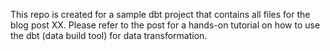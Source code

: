 This repo is created for a sample dbt project that contains all files for the blog post XX.
Please refer to the post for a hands-on tutorial on how to use the dbt (data build tool) for data transformation. 
